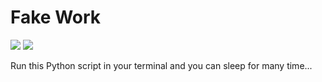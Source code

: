 # Fake Work

![](https://img.shields.io/badge/python-v3.7-blue) ![](https://img.shields.io/badge/license-GPLv3-brightgreen)

Run this Python script in your terminal and you can sleep for many time...